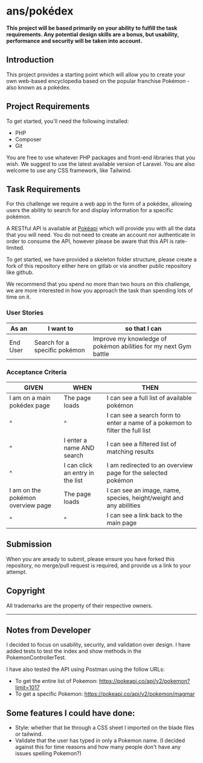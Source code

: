 # ans/pokédex

**This project will be based primarily on your ability to fulfill the task 
requirements. Any potential design skills are a bonus, but usability, 
performance and security will be taken into account.**


## Introduction
This project provides a starting point which will allow you to create your own 
web-based encyclopedia based on the popular franchise Pokémon - also known as 
a pokédex.


## Project Requirements
To get started, you'll need the following installed:
- PHP
- Composer
- Git
 
You are free to use whatever PHP packages and front-end libraries that you wish. We suggest to use the latest available version of Laravel. You are also welcome to use any CSS framework, like Tailwind.


## Task Requirements

For this challenge we require a web app in the form of a pokédex, allowing users
the ability to search for and display information for a specific pokémon.

A RESTful API is available at [Pokéapi](https://pokeapi.co/) which will 
provide you with all the data that you will need. You do not need to create 
an account nor authenticate in order to consume the API, however please 
be aware that this API is rate-limited.
 
To get started, we have provided a skeleton folder structure, please create a 
fork of this repository either here on gitlab or via another public repository like github.

We recommend that you spend no more than two hours on this challenge, 
we are more interested in how you approach the task than spending lots of time on it.


### User Stories

| As an <type of user> | I want to <perform some task> | so that I can <achieve some goal> |
|---|---|---|
| End User | Search for a specific pokémon  | Improve my knowledge of pokémon abilities for my next Gym battle |


### Acceptance Criteria

| GIVEN | WHEN | THEN |
|---|---|---|
| I am on a main pokédex page | The page loads | I can see a full list of available pokémon |
| ^ | ^ | I can see a search form to enter a name of a pokemon to filter the full list |
| ^ | I enter a name AND search | I can see a filtered list of matching results |
| ^ | I can click an entry in the list | I am redirected to an overview page for the selected pokémon |
| I am on the pokémon overview page | The page loads | I can see an image, name, species, height/weight and any abilities |
| ^ | ^ | I can see a link back to the main page |

 
## Submission
When you are aready to submit, please ensure you have forked this repository, no merge/pull request is required,
and provide us a link to your attempt.


## Copyright
All trademarks are the property of their respective owners.

----------------------------------------------------------------------
## Notes from Developer
I decided to focus on usability, security, and validation over design. 
I have added tests to test the index and show methods in the PokemonControllerTest.

I have also tested the API using Postman using the follow URLs:
- To get the entire list of Pokemon: https://pokeapi.co/api/v2/pokemon?limit=1017
- To get a specific Pokemon: https://pokeapi.co/api/v2/pokemon/magmar

## Some features I could have done: 
- Style: whether that be through a CSS sheet I imported on the blade files or tailwind. 
- Validate that the user has typed in only a Pokemon name. (I decided against this for time reasons and how many people don't have any issues spelling Pokemon?)